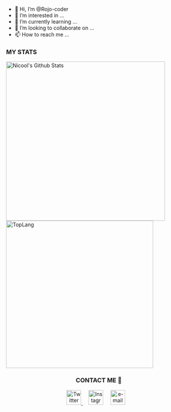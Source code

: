 - 👋 Hi, I’m @Rojo-coder
- 👀 I’m interested in ...
- 🌱 I’m currently learning ...
- 💞️ I’m looking to collaborate on ...
- 📫 How to reach me ...

<h3>MY STATS</h3>
<a><img width="432" img align="left" alt="Nicool's Github Stats" src="https://github-readme-stats.vercel.app/api?username=Rojo-coder&show_icons=true&theme=vue" class="responsive" />
</a><a><img width="400" img align="center" alt="TopLang" src="https://github-readme-stats.vercel.app/api/top-langs/?username=Rojo-coder&layout=compact&hide=html&theme=vue" class="responsive"/></a>  
<h3 align="center">CONTACT ME 🤙</h3>
<p align="center">
    <!-- twitter -->
    <a href="https://twitter.com/NicoolRojo"><img src="https://webtus.net/wp-content/uploads/2016/05/Icon-Twitter.png" width="40px" alt="Twitter"> </a> &nbsp; &nbsp;
    <!-- Instagram-->
    <a href="https://www.instagram.com/nicool1015/?hl=es-la"><img src="https://www.scouts.org.ar/wp-content/uploads/2019/05/logo-ig.png" width="40px" alt="Instagrma"></a> &nbsp; &nbsp;
    <!-- gmail-->
    <a href="mailto:nicoolrojo@gmail.com"><img src="https://i.pinimg.com/originals/84/7c/08/847c083cc09040091439e3c05d1fedde.png" width="40px" alt="e-mail"></a> &nbsp; &nbsp;
</p>

